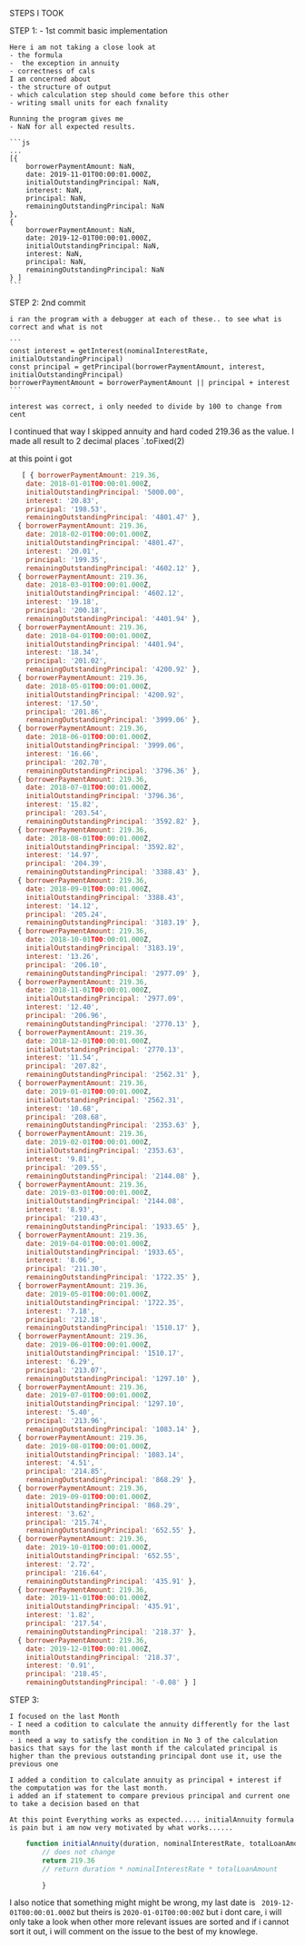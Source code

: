 STEPS I TOOK

STEP 1: - 1st commit
    basic implementation

    Here i am not taking a close look at
    - the formula
    -  the exception in annuity
    - correctness of cals
    I am concerned about
    - the structure of output
    - which calculation step should come before this other
    - writing small units for each fxnality

    Running the program gives me
    - NaN for all expected results.

    ```js
    ...
    [{
        borrowerPaymentAmount: NaN,
        date: 2019-11-01T00:00:01.000Z,
        initialOutstandingPrincipal: NaN,
        interest: NaN,
        principal: NaN,
        remainingOutstandingPrincipal: NaN 
    },
    { 
        borrowerPaymentAmount: NaN,
        date: 2019-12-01T00:00:01.000Z,
        initialOutstandingPrincipal: NaN,
        interest: NaN,
        principal: NaN,
        remainingOutstandingPrincipal: NaN 
    } ]
    ```




STEP 2: 2nd commit

    i ran the program with a debugger at each of these.. to see what is correct and what is not

    ```
    const interest = getInterest(nominalInterestRate, initialOutstandingPrincipal)
    const principal = getPrincipal(borrowerPaymentAmount, interest, initialOutstandingPrincipal)
    borrowerPaymentAmount = borrowerPaymentAmount || principal + interest
    ```

    interest was correct, i only needed to divide by 100 to change from cent
   I continued that way
   I skipped annuity and hard coded  219.36 as the value.
   I made all result to 2 decimal places  `.toFixed(2)

   at this point i got 

```js
   [ { borrowerPaymentAmount: 219.36,
    date: 2018-01-01T00:00:01.000Z,
    initialOutstandingPrincipal: '5000.00',
    interest: '20.83',
    principal: '198.53',
    remainingOutstandingPrincipal: '4801.47' },
  { borrowerPaymentAmount: 219.36,
    date: 2018-02-01T00:00:01.000Z,
    initialOutstandingPrincipal: '4801.47',
    interest: '20.01',
    principal: '199.35',
    remainingOutstandingPrincipal: '4602.12' },
  { borrowerPaymentAmount: 219.36,
    date: 2018-03-01T00:00:01.000Z,
    initialOutstandingPrincipal: '4602.12',
    interest: '19.18',
    principal: '200.18',
    remainingOutstandingPrincipal: '4401.94' },
  { borrowerPaymentAmount: 219.36,
    date: 2018-04-01T00:00:01.000Z,
    initialOutstandingPrincipal: '4401.94',
    interest: '18.34',
    principal: '201.02',
    remainingOutstandingPrincipal: '4200.92' },
  { borrowerPaymentAmount: 219.36,
    date: 2018-05-01T00:00:01.000Z,
    initialOutstandingPrincipal: '4200.92',
    interest: '17.50',
    principal: '201.86',
    remainingOutstandingPrincipal: '3999.06' },
  { borrowerPaymentAmount: 219.36,
    date: 2018-06-01T00:00:01.000Z,
    initialOutstandingPrincipal: '3999.06',
    interest: '16.66',
    principal: '202.70',
    remainingOutstandingPrincipal: '3796.36' },
  { borrowerPaymentAmount: 219.36,
    date: 2018-07-01T00:00:01.000Z,
    initialOutstandingPrincipal: '3796.36',
    interest: '15.82',
    principal: '203.54',
    remainingOutstandingPrincipal: '3592.82' },
  { borrowerPaymentAmount: 219.36,
    date: 2018-08-01T00:00:01.000Z,
    initialOutstandingPrincipal: '3592.82',
    interest: '14.97',
    principal: '204.39',
    remainingOutstandingPrincipal: '3388.43' },
  { borrowerPaymentAmount: 219.36,
    date: 2018-09-01T00:00:01.000Z,
    initialOutstandingPrincipal: '3388.43',
    interest: '14.12',
    principal: '205.24',
    remainingOutstandingPrincipal: '3183.19' },
  { borrowerPaymentAmount: 219.36,
    date: 2018-10-01T00:00:01.000Z,
    initialOutstandingPrincipal: '3183.19',
    interest: '13.26',
    principal: '206.10',
    remainingOutstandingPrincipal: '2977.09' },
  { borrowerPaymentAmount: 219.36,
    date: 2018-11-01T00:00:01.000Z,
    initialOutstandingPrincipal: '2977.09',
    interest: '12.40',
    principal: '206.96',
    remainingOutstandingPrincipal: '2770.13' },
  { borrowerPaymentAmount: 219.36,
    date: 2018-12-01T00:00:01.000Z,
    initialOutstandingPrincipal: '2770.13',
    interest: '11.54',
    principal: '207.82',
    remainingOutstandingPrincipal: '2562.31' },
  { borrowerPaymentAmount: 219.36,
    date: 2019-01-01T00:00:01.000Z,
    initialOutstandingPrincipal: '2562.31',
    interest: '10.68',
    principal: '208.68',
    remainingOutstandingPrincipal: '2353.63' },
  { borrowerPaymentAmount: 219.36,
    date: 2019-02-01T00:00:01.000Z,
    initialOutstandingPrincipal: '2353.63',
    interest: '9.81',
    principal: '209.55',
    remainingOutstandingPrincipal: '2144.08' },
  { borrowerPaymentAmount: 219.36,
    date: 2019-03-01T00:00:01.000Z,
    initialOutstandingPrincipal: '2144.08',
    interest: '8.93',
    principal: '210.43',
    remainingOutstandingPrincipal: '1933.65' },
  { borrowerPaymentAmount: 219.36,
    date: 2019-04-01T00:00:01.000Z,
    initialOutstandingPrincipal: '1933.65',
    interest: '8.06',
    principal: '211.30',
    remainingOutstandingPrincipal: '1722.35' },
  { borrowerPaymentAmount: 219.36,
    date: 2019-05-01T00:00:01.000Z,
    initialOutstandingPrincipal: '1722.35',
    interest: '7.18',
    principal: '212.18',
    remainingOutstandingPrincipal: '1510.17' },
  { borrowerPaymentAmount: 219.36,
    date: 2019-06-01T00:00:01.000Z,
    initialOutstandingPrincipal: '1510.17',
    interest: '6.29',
    principal: '213.07',
    remainingOutstandingPrincipal: '1297.10' },
  { borrowerPaymentAmount: 219.36,
    date: 2019-07-01T00:00:01.000Z,
    initialOutstandingPrincipal: '1297.10',
    interest: '5.40',
    principal: '213.96',
    remainingOutstandingPrincipal: '1083.14' },
  { borrowerPaymentAmount: 219.36,
    date: 2019-08-01T00:00:01.000Z,
    initialOutstandingPrincipal: '1083.14',
    interest: '4.51',
    principal: '214.85',
    remainingOutstandingPrincipal: '868.29' },
  { borrowerPaymentAmount: 219.36,
    date: 2019-09-01T00:00:01.000Z,
    initialOutstandingPrincipal: '868.29',
    interest: '3.62',
    principal: '215.74',
    remainingOutstandingPrincipal: '652.55' },
  { borrowerPaymentAmount: 219.36,
    date: 2019-10-01T00:00:01.000Z,
    initialOutstandingPrincipal: '652.55',
    interest: '2.72',
    principal: '216.64',
    remainingOutstandingPrincipal: '435.91' },
  { borrowerPaymentAmount: 219.36,
    date: 2019-11-01T00:00:01.000Z,
    initialOutstandingPrincipal: '435.91',
    interest: '1.82',
    principal: '217.54',
    remainingOutstandingPrincipal: '218.37' },
  { borrowerPaymentAmount: 219.36,
    date: 2019-12-01T00:00:01.000Z,
    initialOutstandingPrincipal: '218.37',
    interest: '0.91',
    principal: '218.45',
    remainingOutstandingPrincipal: '-0.08' } ]
```

STEP 3:

    I focused on the last Month
    - I need a codition to calculate the annuity differently for the last month
    - i need a way to satisfy the condition in No 3 of the calculation basics that says for the last month if the calculated principal is higher than the previous outstanding principal dont use it, use the previous one

    I added a condition to calculate annuity as principal + interest if the computation was for the last month.
    i added an if statement to compare previous principal and current one to take a decision based on that

    At this point Everything works as expected..... initialAnnuity formula is pain but i am now very motivated by what works......
```js
    function initialAnnuity(duration, nominalInterestRate, totalLoanAmount) {
        // does not change
        return 219.36
        // return duration * nominalInterestRate * totalLoanAmount

        }
```

I also notice that something might might be wrong, my last date is ` 2019-12-01T00:00:01.000Z` but theirs is `2020-01-01T00:00:00Z` but i dont care, i will only take a look when other more relevant issues are sorted and if i cannot sort it out, i will comment on the issue to the best of my knowlege.

